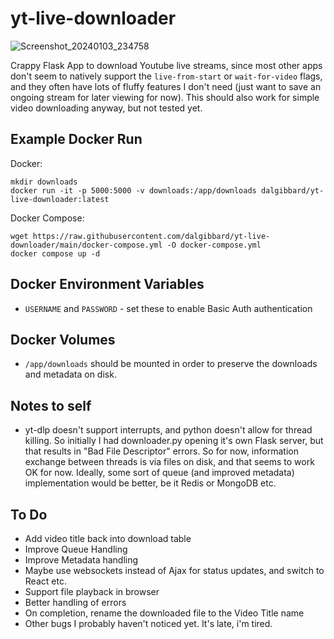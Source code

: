 # yt-live-downloader

![Screenshot_20240103_234758](https://github.com/dalgibbard/yt-live-downloader/assets/1159620/82b26879-f7eb-42f1-95b4-98445d049a08)

Crappy Flask App to download Youtube live streams, since most other apps don't seem to natively support the ```live-from-start``` or ```wait-for-video``` flags, and they often have lots of fluffy features I don't need (just want to save an ongoing stream for later viewing for now).
This should also work for simple video downloading anyway, but not tested yet.

## Example Docker Run
Docker:
```
mkdir downloads
docker run -it -p 5000:5000 -v downloads:/app/downloads dalgibbard/yt-live-downloader:latest
```

Docker Compose:
```
wget https://raw.githubusercontent.com/dalgibbard/yt-live-downloader/main/docker-compose.yml -O docker-compose.yml
docker compose up -d
```

## Docker Environment Variables
* ```USERNAME``` and ```PASSWORD``` - set these to enable Basic Auth authentication

## Docker Volumes
* ```/app/downloads``` should be mounted in order to preserve the downloads and metadata on disk.

## Notes to self
* yt-dlp doesn't support interrupts, and python doesn't allow for thread killing. So initially I had downloader.py opening it's own Flask server, but that results in "Bad File Descriptor" errors. So for now, information exchange between threads is via files on disk, and that seems to work OK for now. Ideally, some sort of queue (and improved metadata) implementation would be better, be it Redis or MongoDB etc.

## To Do
* Add video title back into download table
* Improve Queue Handling
* Improve Metadata handling
* Maybe use websockets instead of Ajax for status updates, and switch to React etc.
* Support file playback in browser
* Better handling of errors
* On completion, rename the downloaded file to the Video Title name
* Other bugs I probably haven't noticed yet. It's late, i'm tired.
